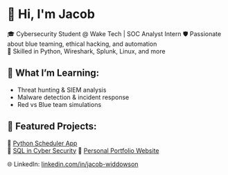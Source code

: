 # 👋 Hi, I'm Jacob

🎓 Cybersecurity Student @ Wake Tech | SOC Analyst Intern 
🛡️ Passionate about blue teaming, ethical hacking, and automation  
🔧 Skilled in Python, Wireshark, Splunk, Linux, and more

## 🧠 What I’m Learning:
- Threat hunting & SIEM analysis
- Malware detection & incident response
- Red vs Blue team simulations

## 📂 Featured Projects:
🔹 [Python Scheduler App](https://github.com/jbwiddowson/Python-Scheduling-App)  
🔹 [SQL in Cyber Security](https://github.com/jbwiddowson/SQL-Statements) 
🔹 [Personal Portfolio Website](https://github.com/jbwiddowson/HTML-Website)
  
🌐 LinkedIn: [linkedin.com/in/jacob-widdowson](https://linkedin.com/in/jacob-widdowson)
